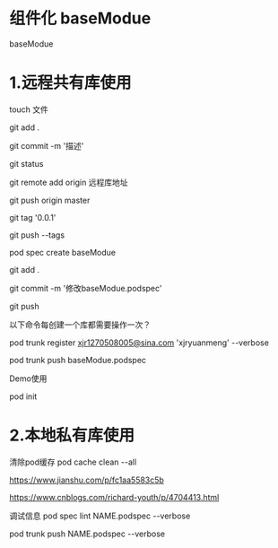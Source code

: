 # 组件化 baseModue
baseModue

# 1.远程共有库使用 

touch 文件

git add .

git commit -m '描述'

git status

git remote add origin  远程库地址

git push origin master

git tag '0.0.1'

git push --tags

pod spec create baseModue 

git add .

git commit -m '修改baseModue.podspec'

git push

以下命令每创建一个库都需要操作一次？

pod trunk register xjr1270508005@sina.com  'xjryuanmeng' --verbose 

pod trunk push baseModue.podspec


Demo使用

pod init

# 2.本地私有库使用 

清除pod缓存
pod cache clean --all

https://www.jianshu.com/p/fc1aa5583c5b

https://www.cnblogs.com/richard-youth/p/4704413.html

调试信息
pod spec lint NAME.podspec --verbose

pod trunk push NAME.podspec --verbose
